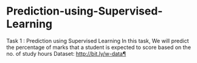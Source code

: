 # Prediction-using-Supervised-Learning
 Task 1 : Prediction using Supervised Learning In this task, We will predict the percentage of marks that a student is expected to score based on the no. of study hours Dataset: http://bit.ly/w-data¶
